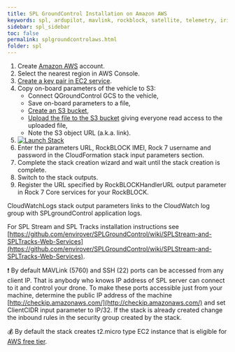 ```yaml
---
title: SPL GroundControl Installation on Amazon AWS
keywords: spl, ardupilot, mavlink, rockblock, satellite, telemetry, iridium, unmanned vehicle, sbd, amazon, aws
sidebar: spl_sidebar
toc: false
permalink: splgroundcontrolaws.html
folder: spl
---
```


1. Create [Amazon AWS](https://aws.amazon.com/) account.
2. Select the nearest region in AWS Console.
3. [Create a key pair in EC2 service](http://docs.aws.amazon.com/AWSEC2/latest/UserGuide/ec2-key-pairs.html#having-ec2-create-your-key-pair).
4. Copy on-board parameters of the vehicle to S3:
   * Connect QGroundControl GCS to the vehicle, 
   * Save on-board parameters to a file, 
   * [Create an S3 bucket](http://docs.aws.amazon.com/AmazonS3/latest/gsg/CreatingABucket.html),
   * [Upload the file to the S3 bucket](http://docs.aws.amazon.com/AmazonS3/latest/gsg/PuttingAnObjectInABucket.html) giving everyone read access to the uploaded file, 
   * Note the S3 object URL (a.k.a. link).  
5. [![Launch Stack](https://s3.amazonaws.com/cloudformation-examples/cloudformation-launch-stack.png)]( https://console.aws.amazon.com/cloudformation/home?#/stacks/new?stackName=spl&templateURL=https://s3-us-west-2.amazonaws.com/envirover/spl/spl.template)
6. Enter the parameters URL, RockBLOCK IMEI, Rock 7 username and password in the CloudFormation stack input parameters section.
7. Complete the stack creation wizard and wait until the stack creation is complete.
8. Switch to the stack outputs.
9. Register the URL specified by RockBLOCKHandlerURL output parameter in Rock 7 Core services for your RockBLOCK.

CloudWatchLogs stack output parameters links to the CloudWatch log group with SPLgroundControl application logs. 

For SPL Stream and SPL Tracks installation instructions see [https://github.com/envirover/SPLGroundControl/wiki/SPLStream-and-SPLTracks-Web-Services](https://github.com/envirover/SPLGroundControl/wiki/SPLStream-and-SPLTracks-Web-Services).

:exclamation: By default MAVLink (5760) and SSH (22) ports can be accessed from any client IP. That is anybody who knows IP address of SPL server can connect to it and control your drone. To make these ports accessible just from your machine, determine the public IP address of the machine [http://checkip.amazonaws.com/](http://checkip.amazonaws.com/) and set ClientCIDR input parameter to IP/32. If the stack is already created change the inbound rules in the security group created by the stack.

:moneybag:  By default the stack creates t2.micro type EC2 instance that is eligible for [AWS free tier](https://aws.amazon.com/s/dm/optimization/server-side-test/free-tier/free_np/).  

